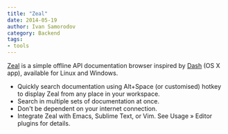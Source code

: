 ```yaml
---
title: "Zeal"
date: 2014-05-19
author: Ivan Samorodov
category: Backend
tags:
- tools
---
```


[Zeal](http://zealdocs.org/) is a simple offline API documentation browser inspired by [Dash](http://kapeli.com/dash) (OS X app), available for Linux and Windows.

- Quickly search documentation using Alt+Space (or customised) hotkey to display Zeal from any place in your workspace.
- Search in multiple sets of documentation at once.
- Don't be dependent on your internet connection.
- Integrate Zeal with Emacs, Sublime Text, or Vim. See Usage » Editor plugins for details.
